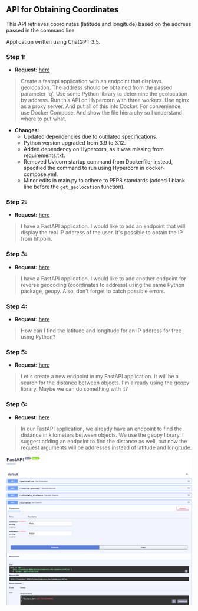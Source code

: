 ## API for Obtaining Coordinates

This API retrieves coordinates (latitude and longitude) based on the address passed in the command line.

Application written using ChatGPT 3.5.

### Step 1:

- **Request:** [here](https://chat.openai.com/share/f7491fc4-a71f-4b4c-b779-ce5be96458c1)

> Create a fastapi application with an endpoint that displays geolocation.
> The address should be obtained from the passed parameter 'q'.
> Use some Python library to determine the geolocation by address.
> Run this API on Hypercorn with three workers.
> Use nginx as a proxy server. And put all of this into Docker.
> For convenience, use Docker Compose. And show the file hierarchy so I understand where to put what.

- **Changes:**
  - Updated dependencies due to outdated specifications.
  - Python version upgraded from 3.9 to 3.12.
  - Added dependency on Hypercorn, as it was missing from requirements.txt.
  - Removed Uvicorn startup command from Dockerfile; instead, specified the command to run using Hypercorn in docker-compose.yml.
  - Minor edits in main.py to adhere to PEP8 standards (added 1 blank line before the `get_geolocation` function).


### Step 2:

 - **Request:** [here](https://chat.openai.com/share/9a01af30-71af-464b-8c72-358c5c05b810)

> I have a FastAPI application. I would like to add an endpoint that will display the real IP address of the user.
> It's possible to obtain the IP from httpbin.


### Step 3:

 - **Request:** [here](https://chat.openai.com/share/8ceb265f-7eb2-454e-a48c-62cb9c59062b)

> I have a FastAPI application.
> I would like to add another endpoint for reverse geocoding (coordinates to address) using
> the same Python package, geopy. Also, don't forget to catch possible errors.

### Step 4:
 - **Request:** [here](https://chat.openai.com/share/5c2716aa-603d-43f9-b01d-79bd1ce1e1db)

> How can I find the latitude and longitude for an IP address for free using Python?

### Step 5:
 - **Request:** [here](https://chat.openai.com/share/a6853930-3313-452a-9681-7c117fc62e09)

> Let's create a new endpoint in my FastAPI application. It will be a search for the distance between objects.
> I'm already using the geopy library. Maybe we can do something with it?

### Step 6:
  - **Request:** [here](https://chat.openai.com/share/26783b7c-16de-49f3-9342-73db1fddf1df)

> In our FastAPI application, we already have an endpoint to find the distance in kilometers between objects.
> We use the geopy library. I suggest adding an endpoint to find the distance as well, 
> but now the request arguments will be addresses instead of latitude and longitude.

![Example](./assets/example_step_6.png)